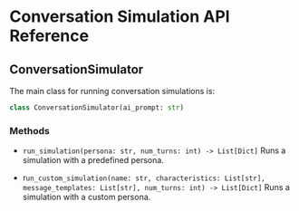 # Conversation Simulation API Reference

## ConversationSimulator

The main class for running conversation simulations is:

```python
class ConversationSimulator(ai_prompt: str)
```


### Methods

- `run_simulation(persona: str, num_turns: int) -> List[Dict]`
Runs a simulation with a predefined persona.

- r`un_custom_simulation(name: str, characteristics: List[str], message_templates: List[str], num_turns: int) -> List[Dict]`
Runs a simulation with a custom persona.
